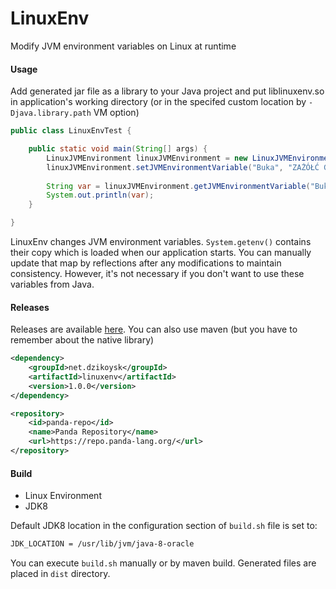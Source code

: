# LinuxEnv
Modify JVM environment variables on Linux at runtime

#### Usage
Add generated jar file as a library to your Java project 
and put liblinuxenv.so in application's working directory 
(or in the specifed custom location by `-Djava.library.path` VM option)

```java
public class LinuxEnvTest {

    public static void main(String[] args) {
        LinuxJVMEnvironment linuxJVMEnvironment = new LinuxJVMEnvironment();
        linuxJVMEnvironment.setJVMEnvironmentVariable("Buka", "ZAŻÓŁĆ GĘŚLĄ JAŹŃ", 1); // UTF-8 Support
        
        String var = linuxJVMEnvironment.getJVMEnvironmentVariable("Buka");
        System.out.println(var);
    }

}
```

LinuxEnv changes JVM environment variables. `System.getenv()` contains their copy 
which is loaded when our application starts. You can manually update that map 
by reflections after any modifications to maintain consistency. 
However, it's not necessary if you don't want to use these variables from Java.

#### Releases
Releases are available [here](https://github.com/dzikoysk/LinuxEnv/releases). 
You can also use maven (but you have to remember about the native library)

```xml
<dependency>
    <groupId>net.dzikoysk</groupId>
    <artifactId>linuxenv</artifactId>
    <version>1.0.0</version>
</dependency>

<repository>
    <id>panda-repo</id>
    <name>Panda Repository</name>
    <url>https://repo.panda-lang.org/</url>
</repository>
```

#### Build
* Linux Environment
* JDK8

Default JDK8 location in the configuration section of `build.sh` file is set to:
```bash
JDK_LOCATION = /usr/lib/jvm/java-8-oracle
```

You can execute `build.sh` manually or by maven build. Generated files are placed in `dist` directory. 

